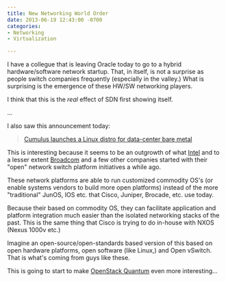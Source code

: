 ```yaml
---
title: New Networking World Order
date: 2013-06-19 12:43:00 -0700
categories: 
- Networking
- Virtualization

---
```

I have a collegue that is leaving Oracle today to go to a hybrid hardware/software network startup. That, in itself, is not a surprise as people switch companies frequently (especially in the valley.)  What is surprising is the emergence of these HW/SW networking players.

I think that this is the _real_ effect of SDN first showing itself.


...



I also saw this announcement today:
> [Cumulus launches a Linux distro for data-center bare metal](http://venturebeat.com/2013/06/19/linux-cumulus/)

This is interesting because it seems to be an outgrowth of what [Intel](http://www.intel.com/content/www/us/en/switch-silicon/open-network-platform.html) and to a lesser extent [Broadcom](http://www.broadcom.com/products/Switching/Carrier-and-Service-Provider/BCM56850-Series) and a few other companies started with their "open" network switch platform initiatives a while ago.  

These network platforms are able to run customized commodity OS's (or enable systems vendors to build more open platforms) instead of the more "traditional" JunOS, IOS etc. that Cisco, Juniper, Brocade, etc. use today.  

Because their based on commodity OS, they can facilitate application and platform integration much easier than the isolated networking stacks of the past.  This is the same thing that Cisco is trying to do in-house with NXOS (Nexus 1000v etc.)

Imagine an open-source/open-standards based version of this based on open hardware platforms, open software (like Linux,) and Open vSwitch.  That is what's coming from guys like these. 

This is going to start to make [OpenStack Quantum](https://wiki.openstack.org/wiki/Quantum) even more interesting...